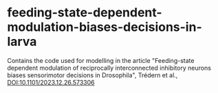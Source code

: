 # feeding-state-dependent-modulation-biases-decisions-in-larva
Contains the code used for modelling in the article "Feeding-state dependent modulation of reciprocally interconnected inhibitory neurons biases sensorimotor decisions in Drosophila", Trédern et al., [DOI:10.1101/2023.12.26.573306](https://doi.org/10.1101/2023.12.26.573306) 
